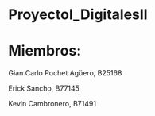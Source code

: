 # ProyectoI_DigitalesII

# Miembros:

Gian Carlo Pochet Agüero, B25168

Erick Sancho, B77145

Kevin Cambronero, B71491

